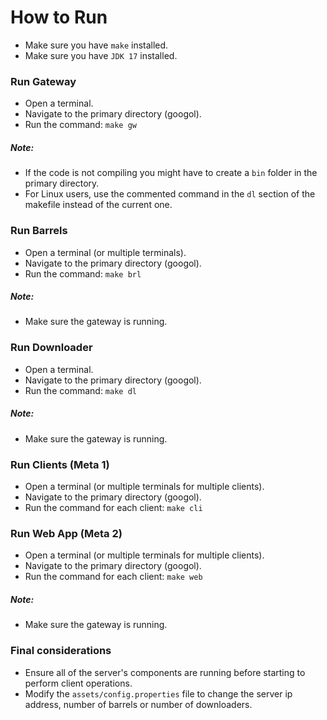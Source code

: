 # How to Run

- Make sure you have `make` installed.
- Make sure you have `JDK 17` installed.

### Run Gateway

- Open a terminal.
- Navigate to the primary directory (googol).
- Run the command: `make gw`

##### Note:

- If the code is not compiling you might have to create a `bin` folder in the primary directory.
- For Linux users, use the commented command in the `dl` section of the makefile instead of the current one.

### Run Barrels

- Open a terminal (or multiple terminals).
- Navigate to the primary directory (googol).
- Run the command: `make brl`

##### Note:

- Make sure the gateway is running.

### Run Downloader

- Open a terminal.
- Navigate to the primary directory (googol).
- Run the command: `make dl`

##### Note:

- Make sure the gateway is running.

### Run Clients (Meta 1)

- Open a terminal (or multiple terminals for multiple clients).
- Navigate to the primary directory (googol).
- Run the command for each client: `make cli`

### Run Web App (Meta 2)

- Open a terminal (or multiple terminals for multiple clients).
- Navigate to the primary directory (googol).
- Run the command for each client: `make web`

##### Note:

- Make sure the gateway is running.

### Final considerations

- Ensure all of the server's components are running before starting to perform client operations.
- Modify the `assets/config.properties` file to change the server ip address, number of barrels or number of downloaders.
